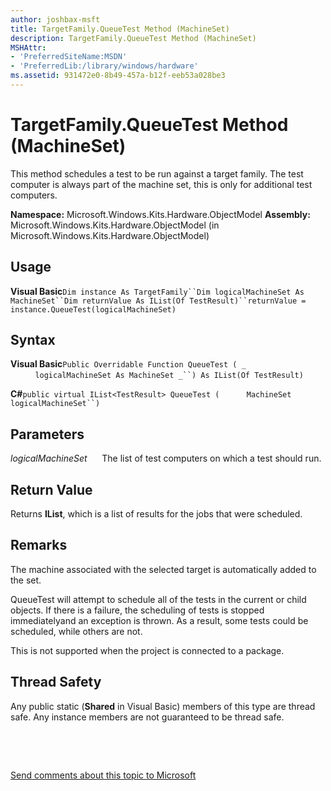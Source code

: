 ```yaml
---
author: joshbax-msft
title: TargetFamily.QueueTest Method (MachineSet)
description: TargetFamily.QueueTest Method (MachineSet)
MSHAttr:
- 'PreferredSiteName:MSDN'
- 'PreferredLib:/library/windows/hardware'
ms.assetid: 931472e0-8b49-457a-b12f-eeb53a028be3
---
```


# TargetFamily.QueueTest Method (MachineSet)


This method schedules a test to be run against a target family. The test computer is always part of the machine set, this is only for additional test computers.

**Namespace:** Microsoft.Windows.Kits.Hardware.ObjectModel **Assembly:** Microsoft.Windows.Kits.Hardware.ObjectModel (in Microsoft.Windows.Kits.Hardware.ObjectModel)

## Usage


**Visual Basic**`Dim instance As TargetFamily``Dim logicalMachineSet As MachineSet``Dim returnValue As IList(Of TestResult)``returnValue = instance.QueueTest(logicalMachineSet)`

## Syntax


**Visual Basic**`Public Overridable Function QueueTest ( _`           `logicalMachineSet As MachineSet _``) As IList(Of TestResult)`

**C#**`public virtual IList<TestResult> QueueTest (`           `MachineSet logicalMachineSet``)`

## Parameters


*logicalMachineSet*      The list of test computers on which a test should run.

## Return Value


Returns **IList**, which is a list of results for the jobs that were scheduled.

## Remarks


The machine associated with the selected target is automatically added to the set.

QueueTest will attempt to schedule all of the tests in the current or child objects. If there is a failure, the scheduling of tests is stopped immediatelyand an exception is thrown. As a result, some tests could be scheduled, while others are not.

This is not supported when the project is connected to a package.

## Thread Safety


Any public static (**Shared** in Visual Basic) members of this type are thread safe. Any instance members are not guaranteed to be thread safe.

 

 

[Send comments about this topic to Microsoft](mailto:wsddocfb@microsoft.com?subject=Documentation%20feedback%20%5Bp_hck\p_hck%5D:%20TargetFamily.QueueTest%20Method%20%28MachineSet%29%20%20RELEASE:%20%284/27/2016%29&body=%0A%0APRIVACY%20STATEMENT%0A%0AWe%20use%20your%20feedback%20to%20improve%20the%20documentation.%20We%20don't%20use%20your%20email%20address%20for%20any%20other%20purpose,%20and%20we'll%20remove%20your%20email%20address%20from%20our%20system%20after%20the%20issue%20that%20you're%20reporting%20is%20fixed.%20While%20we're%20working%20to%20fix%20this%20issue,%20we%20might%20send%20you%20an%20email%20message%20to%20ask%20for%20more%20info.%20Later,%20we%20might%20also%20send%20you%20an%20email%20message%20to%20let%20you%20know%20that%20we've%20addressed%20your%20feedback.%0A%0AFor%20more%20info%20about%20Microsoft's%20privacy%20policy,%20see%20http://privacy.microsoft.com/default.aspx. "Send comments about this topic to Microsoft")





